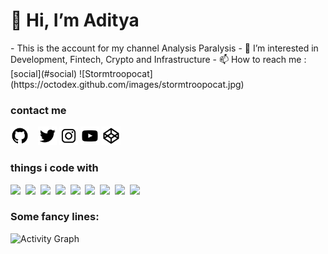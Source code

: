 

<h1>👋 Hi, I’m Aditya</h1>
- This is the account for my channel Analysis Paralysis
- 👀 I’m interested in Development, Fintech, Crypto and Infrastructure
- 📫 How to reach me : [social](#social)
![Stormtroopocat](https://octodex.github.com/images/stormtroopocat.jpg)

<h3 id="social">contact me</h3>
<a href="//github.com/analysisparalysis0"><img src="https://raw.githubusercontent.com/Automattic/social-logos/master/svg-min/github.svg" width="30px" style="width: 30px;margin-right: 10px;" /></a>
<a href="//twitter.com/AnalysisParaly0"><img src="https://raw.githubusercontent.com/Automattic/social-logos/master/svg-min/twitter-alt.svg" width="30px" /></a>
<a href="//instagram.com/analysisparalysis0"><img src="https://raw.githubusercontent.com/Automattic/social-logos/master/svg-min/instagram.svg" width="30px" /></a>
<a href="https://www.youtube.com/channel/UC820jDWSmEkbTTCEfT4ZyfQ"><img src="https://raw.githubusercontent.com/Automattic/social-logos/master/svg-min/youtube.svg" width="30px" /></a>
<a href="//codepen.io/khalby786"><img src="https://raw.githubusercontent.com/Automattic/social-logos/master/svg-min/codepen.svg" width="30px" /></a>
</h3>

 
<h3>things i code with</h3>
<span><img src="https://cdn.jsdelivr.net/gh/devicons/devicon@latest/icons/python/python-plain.svg" width="30px"></span>&nbsp;
<span><img src="https://cdn.jsdelivr.net/gh/devicons/devicon@latest/icons/csharp/csharp-plain.svg" width="30px"></span>&nbsp;
<span><img src="https://cdn.jsdelivr.net/gh/devicons/devicon@latest/icons/html5/html5-plain.svg" width="30px"></span>&nbsp;
<span><img src="https://cdn.jsdelivr.net/gh/devicons/devicon@latest/icons/css3/css3-plain.svg" width="30px"></span>&nbsp;
<span><img src="https://cdn.jsdelivr.net/gh/devicons/devicon@latest/icons/javascript/javascript-original.svg" width="30px"></span>&nbsp;
<span><img src="https://cdn.jsdelivr.net/gh/devicons/devicon@latest/icons/nodejs/nodejs-plain.svg" width="30px"></span>&nbsp;
<span><img src="https://cdn.jsdelivr.net/gh/devicons/devicon@latest/icons/vuejs/vuejs-original.svg" width="30px"></span>&nbsp;
<span><img src="https://cdn.jsdelivr.net/gh/devicons/devicon@latest/icons/flutter/flutter-plain.svg" width="30px"></span>&nbsp;
<span><img src="https://cdn.jsdelivr.net/gh/devicons/devicon@latest/icons/mongodb/mongodb-original.svg" width="30px"></span>
</h3>

<h3>Some fancy lines: </h3>

![Activity Graph](https://activity-graph.herokuapp.com/graph?username=analysisparalysis0&theme=github)
